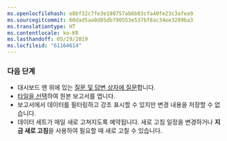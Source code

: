 ```yaml
---
ms.openlocfilehash: e8bf32c7fe3e180757ab6b03cfa40fe23c3afea9
ms.sourcegitcommit: 60dad5aa0d85db790553e537bf8ac34ee3289ba3
ms.translationtype: HT
ms.contentlocale: ko-KR
ms.lasthandoff: 05/29/2019
ms.locfileid: "61164614"
---
```

### <a name="what-now"></a>다음 단계
* 대시보드 맨 위에 있는 [질문 및 답변 상자에 질문](../consumer/end-user-q-and-a.md)합니다.
* [타일을 선택](../consumer/end-user-tiles.md)하여 원본 보고서를 엽니다.
* 보고서에서 데이터를 필터링하고 강조 표시할 수 있지만 변경 내용을 저장할 수 없습니다.
* 데이터 세트가 매일 새로 고쳐지도록 예약됩니다. 새로 고침 일정을 변경하거나 **지금 새로 고침**을 사용하여 필요할 때 새로 고칠 수 있습니다.


